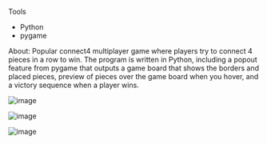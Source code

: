 Tools
- Python
- pygame

About:
Popular connect4 multiplayer game where players try to connect 4 pieces in a row to win. The program is written in Python, including a popout feature from pygame that outputs a game board that shows the borders and placed pieces, preview of pieces over the game board when you hover, and a victory sequence when a player wins. 

![image](https://user-images.githubusercontent.com/107716314/218067061-6795f0f7-4464-42d7-bdff-1604267e0ea4.png)

![image](https://user-images.githubusercontent.com/107716314/218067378-74b07d00-d517-49a9-81c3-6505b033e16e.png)

![image](https://user-images.githubusercontent.com/107716314/218067446-112c06a9-f847-4ff8-84c4-f23721a428ee.png)
